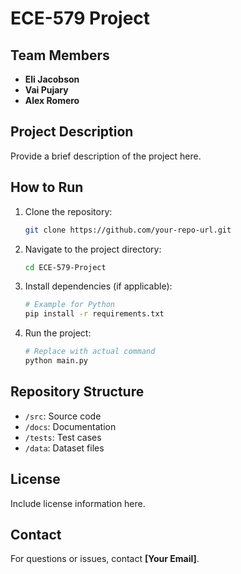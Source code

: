 # ECE-579 Project

## Team Members
- **Eli Jacobson**
- **Vai Pujary**
- **Alex Romero**

## Project Description
Provide a brief description of the project here.

## How to Run
1. Clone the repository:
    ```bash
    git clone https://github.com/your-repo-url.git
    ```
2. Navigate to the project directory:
    ```bash
    cd ECE-579-Project
    ```
3. Install dependencies (if applicable):
    ```bash
    # Example for Python
    pip install -r requirements.txt
    ```
4. Run the project:
    ```bash
    # Replace with actual command
    python main.py
    ```

## Repository Structure
- `/src`: Source code
- `/docs`: Documentation
- `/tests`: Test cases
- `/data`: Dataset files

## License
Include license information here.

## Contact
For questions or issues, contact **[Your Email]**.